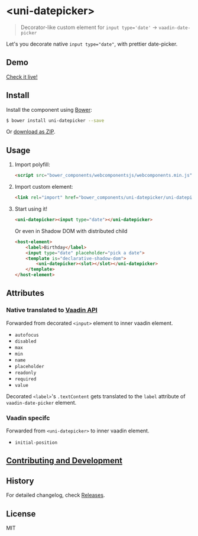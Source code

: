 # &lt;uni-datepicker&gt;

> Decorator-like custom element for `input type='date'` -> `vaadin-date-picker`

Let's you decorate native `input type="date"`, with prettier date-picker.

## Demo

[Check it live!](http://tomalec.github.io/uni-datepicker)

## Install

Install the component using [Bower](http://bower.io/):

```sh
$ bower install uni-datepicker --save
```

Or [download as ZIP](https://github.com/tomalec/uni-datepicker/archive/master.zip).

## Usage

1. Import polyfill:

    ```html
    <script src="bower_components/webcomponentsjs/webcomponents.min.js"></script>
    ```

2. Import custom element:

    ```html
    <link rel="import" href="bower_components/uni-datepicker/uni-datepicker.html">
    ```

3. Start using it!

    ```html
    <uni-datepicker><input type="date"></uni-datepicker>
    ```
    Or even in Shadow DOM with distributed child
    ```html
    <host-element>
        <label>Birthday</label>
        <input type="date" placeholder="pick a date">
        <template is="declarative-shadow-dom">
            <uni-datepicker><slot></slot></uni-datepicker>
        </template>
    </host-element>
    ```

## Attributes

### Native translated to [Vaadin API](https://vaadin.com/components/vaadin-date-picker/html-api)
Forwarded from decorated `<input>` element to inner vaadin element.

- `autofocus`
- `disabled`
- `max`      
- `min`      
- `name`     
- `placeholder`
- `readonly`
- `required`
- `value`    

Decorated `<label>`'s `.textContent` gets translated to the `label` attribute of `vaadin-date-picker` element.

### Vaadin specifc
Forwarded from `<uni-datepicker>` to inner vaadin element.

- `initial-position`


## [Contributing and Development](CONTRIBUTING.md)

## History

For detailed changelog, check [Releases](https://github.com/tomalec/uni-datepicker/releases).

## License

MIT
